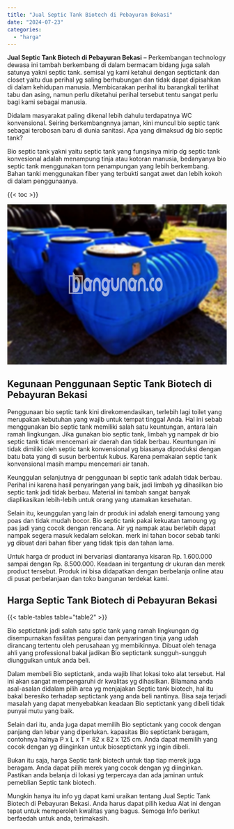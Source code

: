 ```yaml
---
title: "Jual Septic Tank Biotech di Pebayuran Bekasi"
date: "2024-07-23"
categories: 
  - "harga"
---
```


**Jual Septic Tank Biotech di Pebayuran Bekasi** – Perkembangan technology dewasa ini tambah berkembang di dalam bermacam bidang juga salah satunya yakni septic tank. semisal yg kami ketahui dengan septictank dan closet yaitu dua perihal yg saling berhubungan dan tidak dapat dipisahkan di dalam kehidupan manusia. Membicarakan perihal itu barangkali terlihat tabu dan asing, namun perlu diketahui perihal tersebut tentu sangat perlu bagi kami sebagai manusia.

Didalam masyarakat paling dikenal lebih dahulu terdapatnya WC konvensional. Seiring berkembangnnya jaman, kini muncul bio septic tank sebagai terobosan baru di dunia sanitasi. Apa yang dimaksud dg bio septic tank?

Bio septic tank yakni yaitu septic tank yang fungsinya mirip dg septic tank konvesional adalah menampung tinja atau kotoran manusia, bedanyanya bio septic tank menggunakan torn penampungan yang lebih berkembang. Bahan tanki menggunakan fiber yang terbukti sangat awet dan lebih kokoh di dalam penggunaanya.

{{< toc >}}

![Jual Septic Tank Biotech di Pebayuran Bekasi](/images/jual-bio-septictank-13.png)

## Kegunaan Penggunaan Septic Tank Biotech di Pebayuran Bekasi

Penggunaan bio septic tank kini direkomendasikan, terlebih lagi toilet yang merupakan kebutuhan yang wajib untuk tempat tinggal Anda. Hal ini sebab menggunakan bio septic tank memiliki salah satu keuntungan, antara lain ramah lingkungan. Jika gunakan bio septic tank, limbah yg nampak dr bio septic tank tidak mencemari air daerah dan tidak berbau. Keuntungan ini tidak dimiliki oleh septic tank konvensional yg biasanya diproduksi dengan batu bata yang di susun berbentuk kubus. Karena pemakaian septic tank konvensional masih mampu mencemari air tanah.

Keunggulan selanjutnya dr penggunaan bi septic tank adalah tidak berbau. Perihal ini karena hasil penyaringan yang baik, jadi limbah yg dihasilkan bio septic tank jadi tidak berbau. Material ini tambah sangat banyak diaplikasikan lebih-lebih untuk orang yang utamakan kesehatan.

Selain itu, keunggulan yang lain dr produk ini adalah energi tamoung yang poas dan tidak mudah bocor. Bio septic tank pakai kekuatan tamoung yg pas jadi yang cocok dengan rencana. Air yg nampak atau berlebih dapat nampak segera masuk kedalam selokan. merk ini tahan bocor sebab tanki yg dibuat dari bahan fiber yang tidak tipis dan tahan lama.

Untuk harga dr product ini bervariasi diantaranya kisaran Rp. 1.600.000 sampai dengan Rp. 8.500.000. Keadaan ini tergantung dr ukuran dan merek product tersebut. Produk ini bisa didapatkan dengan berbelanja online atau di pusat perbelanjaan dan toko bangunan terdekat kami.

## Harga Septic Tank Biotech di Pebayuran Bekasi

{{< table-tables table="table2" >}}

Bio septictank jadi salah satu sptic tank yang ramah lingkungan dg disempurnakan fasilitas pengurai dan penyaringan tinja yang udah dirancang tertentu oleh perusahaan yg membikinnya. Dibuat oleh tenaga ahli yang professional bakal jadikan Bio septictank sungguh-sungguh diunggulkan untuk anda beli.

Dalam membeli Bio septictank, anda wajib lihat lokasi toko alat tersebut. Hal ini akan sangat mempengaruhi dr kwalitas yg dihasilkan. Bilamana anda asal-asalan didalam pilih area yg menjajakan Septic tank biotech, hal itu bakal beresiko terhadap septictank yang anda beli nantinya. Bisa saja terjadi masalah yang dapat menyebabkan keadaan Bio septictank yang dibeli tidak punyai mutu yang baik.

Selain dari itu, anda juga dapat memilih Bio septictank yang cocok dengan panjang dan lebar yang diperlukan. kapasitas Bio septictank beragam, contohnya halnya P x L x T = 82 x 82 x 125 cm. Anda dapat memilih yang cocok dengan yg diinginkan untuk bioseptictank yg ingin dibeli.

Bukan itu saja, harga Septic tank biotech untuk tiap tiap merek juga beragam. Anda dapat pilih merek yang cocok dengan yg diinginkan. Pastikan anda belanja di lokasi yg terpercaya dan ada jaminan untuk pemeblian Septic tank biotech.

Mungkin hanya itu info yg dapat kami uraikan tentang Jual Septic Tank Biotech di Pebayuran Bekasi. Anda harus dapat pilih kedua Alat ini dengan tepat untuk memperoleh kwalitas yang bagus. Semoga Info berikut berfaedah untuk anda, terimakasih.
